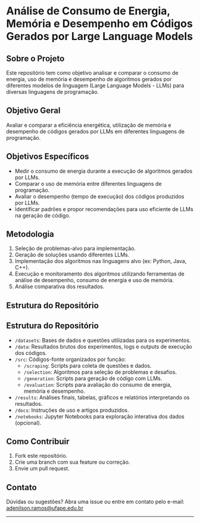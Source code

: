 # Análise de Consumo de Energia, Memória e Desempenho em Códigos Gerados por Large Language Models

## Sobre o Projeto

Este repositório tem como objetivo analisar e comparar o consumo de energia, uso de memória e desempenho de algoritmos gerados por diferentes modelos de linguagem (Large Language Models - LLMs) para diversas linguagens de programação.

## Objetivo Geral

Avaliar e comparar a eficiência energética, utilização de memória e desempenho de códigos gerados por LLMs em diferentes linguagens de programação.

## Objetivos Específicos

- Medir o consumo de energia durante a execução de algoritmos gerados por LLMs.
- Comparar o uso de memória entre diferentes linguagens de programação.
- Avaliar o desempenho (tempo de execução) dos códigos produzidos por LLMs.
- Identificar padrões e propor recomendações para uso eficiente de LLMs na geração de código.

## Metodologia

1. Seleção de problemas-alvo para implementação.
2. Geração de soluções usando diferentes LLMs.
3. Implementação dos algoritmos nas linguagens alvo (ex: Python, Java, C++).
4. Execução e monitoramento dos algoritmos utilizando ferramentas de análise de desempenho, consumo de energia e uso de memória.
5. Análise comparativa dos resultados.

## Estrutura do Repositório

## Estrutura do Repositório

- `/datasets`: Bases de dados e questões utilizadas para os experimentos.
- `/data`: Resultados brutos dos experimentos, logs e outputs de execução dos códigos.
- `/src`: Códigos-fonte organizados por função:
    - `/scraping`: Scripts para coleta de questões e dados.
    - `/selection`: Algoritmos para seleção de problemas e desafios.
    - `/generation`: Scripts para geração de código com LLMs.
    - `/evaluation`: Scripts para avaliação do consumo de energia, memória e desempenho.
- `/results`: Análises finais, tabelas, gráficos e relatórios interpretando os resultados.
- `/docs`: Instruções de uso e artigos produzidos.
- `/notebooks`: Jupyter Notebooks para exploração interativa dos dados (opcional).

## Como Contribuir

1. Fork este repositório.
2. Crie uma branch com sua feature ou correção.
3. Envie um pull request.

## Contato

Dúvidas ou sugestões? Abra uma issue ou entre em contato pelo e-mail: [adenilson.ramos@ufape.edu.br](mailto:adenilson.ramos@ufape.edu.br)

---

